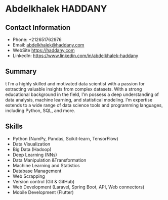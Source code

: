# Abdelkhalek HADDANY

## Contact Information
- Phone: +212651762976
- Email: abdelkhalek@haddany.com
- WebSite https://haddany.com
- LinkedIn: https://www.linkedin.com/in/abdelkhalek-haddany

## Summary
t I’m a highly skilled and motivated data scientist with a passion 
for extracting valuable insights from complex datasets. With a strong 
educational background in the field, I’m possess a 
deep understanding of data analysis, machine learning, and statistical 
modeling. I’m expertise extends to a wide range of data science tools and 
programming languages, including Python, SQL, and more.

## Skills
- Python (NumPy, Pandas, Scikit-learn, 
TensorFlow)
- Data Visualization
- Big Data (Hadoop)
- Deep Learning (NNs)
- Data Manipulation &Transformation 
- Machine Learning and Statistics
- Database Management
- Web Scrapping
- Version control (Git & GitHub)
- Web Development (Laravel, Spring
Boot, API, Web connectors)
- Mobile Development (Flutter)
